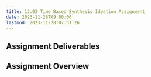 ```yaml
---
title: 13.03 Time Based Synthesis Ideation Assignment
date: 2023-11-28T09:00:00
lastmod: 2023-11-28T07:31:26
---
```


## Assignment Deliverables

## Assignment Overview
